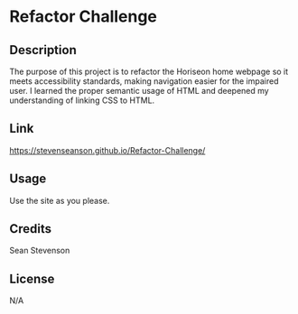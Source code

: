 # Refactor Challenge

## Description


The purpose of this project is to refactor the Horiseon home webpage so it meets accessibility standards, making navigation easier for the impaired user. I learned the proper semantic usage of HTML and deepened my understanding of linking CSS to HTML. 



## Link

https://stevenseanson.github.io/Refactor-Challenge/

## Usage

Use the site as you please. 

## Credits

Sean Stevenson

## License

N/A

